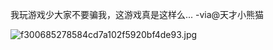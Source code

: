 


我玩游戏少大家不要骗我，这游戏真是这样么... -via@天才小熊猫

![f300685278584cd7a102f5920bf4de93.jpg](https://wxlzmt.github.io/cdn1/ext/qw/groups/40023/f300685278584cd7a102f5920bf4de93.jpg)



















